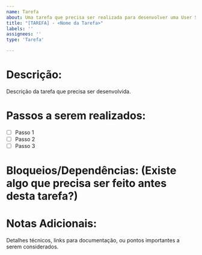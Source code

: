 ```yaml
---
name: Tarefa
about: Uma tarefa que precisa ser realizada para desenvolver uma User Story.
title: "[TAREFA] - <Nome da Tarefa>"
labels: ''
assignees: ''
type: 'Tarefa'

---
```


# Descrição:
Descrição da tarefa que precisa ser desenvolvida.

# Passos a serem realizados:
- [ ] Passo 1
- [ ] Passo 2
- [ ] Passo 3

# Bloqueios/Dependências: (Existe algo que precisa ser feito antes desta tarefa?)

# Notas Adicionais: 
Detalhes técnicos, links para documentação, ou pontos importantes a serem considerados.
